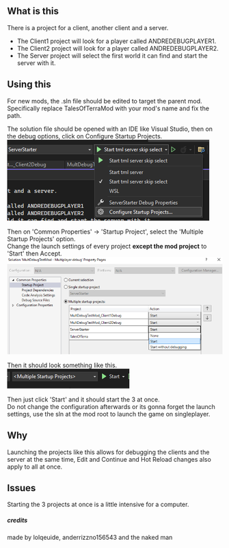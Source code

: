 ## What is this
There is a project for a client, another client and a server.

- The Client1 project will look for a player called ANDREDEBUGPLAYER1.
- The Client2 project will look for a player called ANDREDEBUGPLAYER2.
- The Server project will select the first world it can find and start the server with it.

## Using this 
For new mods, the .sln file should be edited to target the parent mod. Specifically replace TalesOfTerraMod with your mod's name and fix the path.

The solution file should be opened with an IDE like Visual Studio, then on the debug options, click on Configure Startup Projects. <br />
![ConfigureStartupProjects](./ConfigureStartupProjects.png)

Then on 'Common Properties' -> 'Startup Project', select the 'Multiple Startup Projects' option. <br />
Change the launch settings of every project __except the mod project__ to 'Start' then Accept. <br />
![MultipleStartupProjects](./MultipleStartupProjects.png)

Then it should look something like this. <br />
![MultipleStartupProjectsOption](./MultipleStartupProjectsOption.png)

Then just click 'Start' and it should start the 3 at once. <br />
Do not change the configuration afterwards or its gonna forget the launch settings, use the sln at the mod root to launch the game on singleplayer.

## Why
Launching the projects like this allows for debugging the clients and the server at the same time, Edit and Continue and Hot Reload changes also apply to all at once. <br />

## Issues
Starting the 3 projects at once is a little intensive for a computer.



##### credits
made by lolqeuide, anderrizzno156543 and the naked man